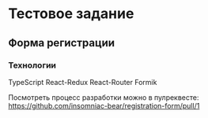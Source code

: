 # Тестовое задание
## Форма регистрации

### Технологии
TypeScript React-Redux React-Router Formik

Посмотреть процесс разработки можно в пулреквесте: https://github.com/insomniac-bear/registration-form/pull/1
